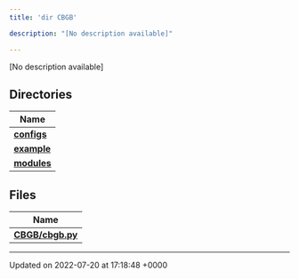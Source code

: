 ```yaml
---
title: 'dir CBGB'

description: "[No description available]"

---
```







[No description available]

## Directories

| Name           |
| -------------- |
| **[configs](/documentation/code/files/dir_7524210df66c20ffbf71a5efe6d88974/#dir-configs)**  |
| **[example](/documentation/code/files/dir_933b1a749cf61c835910b3fc81f598b2/#dir-example)**  |
| **[modules](/documentation/code/files/dir_db550d2aca43e66332e8152f8c53a42b/#dir-modules)**  |

## Files

| Name           |
| -------------- |
| **[CBGB/cbgb.py](/documentation/code/files/cbgb_8py/#file-cbgb.py)**  |






-------------------------------

Updated on 2022-07-20 at 17:18:48 +0000
